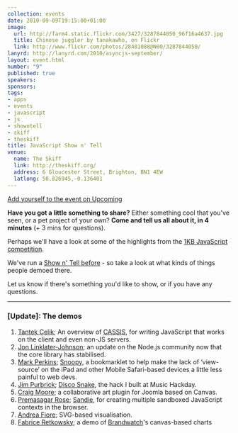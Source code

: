```yaml
---
collection: events
date: 2010-09-09T19:15:00+01:00
image: 
  url: http://farm4.static.flickr.com/3427/3287844050_96f16a4637.jpg
  title: Chinese juggler by tanakawho, on Flickr
  link: http://www.flickr.com/photos/28481088@N00/3287844050/
lanyrd: http://lanyrd.com/2010/asyncjs-september/
layout: event.html
number: "9"
published: true
speakers: 
sponsors: 
tags: 
- apps
- events
- javascript
- js
- showntell
- skiff
- theskiff
title: JavaScript Show n' Tell
venue: 
  name: The Skiff
  link: http://theskiff.org/
  address: 6 Gloucester Street, Brighton, BN1 4EW
  latlong: 50.826945,-0.136401
---
```

<a href="http://upcoming.yahoo.com/event/6698333">Add yourself to the event on Upcoming</a>

<strong>Have you got a little something to share?</strong> Either something cool that you've seen, or a pet project of your own? <strong>Come and tell us all about it, in 4 minutes</strong> (+ 3 mins for questions).

Perhaps we'll have a look at some of the highlights from the <a href="http://js1k.com">1KB JavaScript competition</a>.

We've run a <a href="http://asyncjs.com/showntell/">Show n' Tell before</a> - so take a look at what kinds of things people demoed there.

Let us know if there's something you'd like to show, or if you have any questions.

<hr />

### [Update]: The demos

1. [Tantek Çelik](http://tantek.com); An overview of [CASSIS](http://cassisproject.com), for writing JavaScript that works on the client and even non-JS servers.
1. [Jon Linklater-Johnson](https://twitter.com/binarytales); an update on the Node.js community now that the core library has stabilised.
1. [Mark Perkins](http://allmarkedup.com); [Snoopy](http://snoopy.allmarkedup.com), a bookmarklet to help make the lack of ‘view-source’ on the iPad and other Mobile Safari-based devices a little less painful to web devs.
1. [Jim Purbrick](http://jimpurbrick.com); [Disco Snake](http://jimpurbrick.com/media/disco_snake/disco_snake.html), the hack I built at Music Hackday.
1. [Craig Moore](http://www.flashygraphics.co.uk); a collaborative art plugin for Joomla based on Canvas.
1. [Premasagar Rose](http://premasagar.com); [Sandie](http://github.com/premasagar/sandie), for creating multiple sandboxed JavaScript contexts in the browser.
1. [Andrea Fiore](http://andreafiore.me); SVG-based visualisation.
1. [Fabrice Retkowsky](https://twitter.com/fabrice31416); a demo of [Brandwatch](http://brandwatch.com)'s canvas-based charts
